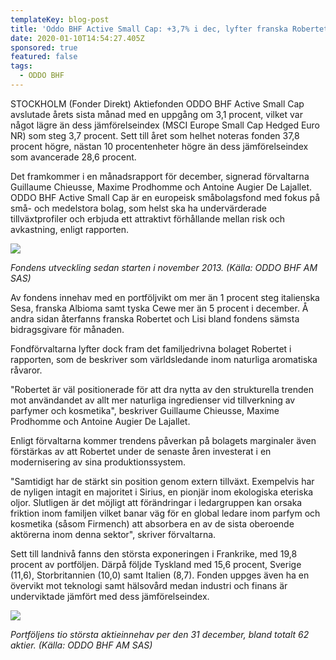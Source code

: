 ```yaml
---
templateKey: blog-post
title: 'Oddo BHF Active Small Cap: +3,7% i dec, lyfter franska Robertet'
date: 2020-01-10T14:54:27.405Z
sponsored: true
featured: false
tags:
  - ODDO BHF
---
```

STOCKHOLM (Fonder Direkt) Aktiefonden ODDO BHF Active Small Cap avslutade årets sista månad med en uppgång om 3,1 procent, vilket var något lägre än dess jämförelseindex (MSCI Europe Small Cap Hedged Euro NR) som steg 3,7 procent. Sett till året som helhet noteras fonden 37,8 procent högre, nästan 10 procentenheter högre än dess jämförelseindex som avancerade 28,6 procent.

Det framkommer i en månadsrapport för december, signerad förvaltarna Guillaume Chieusse, Maxime Prodhomme och Antoine Augier De Lajallet. ODDO BHF Active Small Cap är en europeisk småbolagsfond med fokus på små- och medelstora bolag, som helst ska ha undervärderade tillväxtprofiler och erbjuda ett attraktivt förhållande mellan risk och avkastning, enligt rapporten.

![](/img/active1.png)

*Fondens utveckling sedan starten i november 2013. (Källa: ODDO BHF AM SAS)*

Av fondens innehav med en portföljvikt om mer än 1 procent steg italienska Sesa, franska Albioma samt tyska Cewe mer än 5 procent i december. Å andra sidan återfanns franska Robertet och Lisi bland fondens sämsta bidragsgivare för månaden.

Fondförvaltarna lyfter dock fram det familjedrivna bolaget Robertet i rapporten, som de beskriver som världsledande inom naturliga aromatiska råvaror.

"Robertet är väl positionerade för att dra nytta av den strukturella trenden mot användandet av allt mer naturliga ingredienser vid tillverkning av parfymer och kosmetika", beskriver Guillaume Chieusse, Maxime Prodhomme och Antoine Augier De Lajallet.

Enligt förvaltarna kommer trendens påverkan på bolagets marginaler även förstärkas av att Robertet under de senaste åren investerat i en modernisering av sina produktionssystem.

"Samtidigt har de stärkt sin position genom extern tillväxt. Exempelvis har de nyligen intagit en majoritet i Sirius, en pionjär inom ekologiska eteriska oljor. Slutligen är det möjligt att förändringar i ledargruppen kan orsaka friktion inom familjen vilket banar väg för en global ledare inom parfym och kosmetika (såsom Firmench) att absorbera en av de sista oberoende aktörerna inom denna sektor", skriver förvaltarna.

Sett till landnivå fanns den största exponeringen i Frankrike, med 19,8 procent av portföljen. Därpå följde Tyskland med 15,6 procent, Sverige (11,6), Storbritannien (10,0) samt Italien (8,7). Fonden uppges även ha en övervikt mot teknologi samt hälsovård medan industri och finans är underviktade jämfört med dess jämförelseindex.

![](/img/active2.png)

*Portföljens tio största aktieinnehav per den 31 december, bland totalt 62 aktier. (Källa: ODDO BHF AM SAS)*
